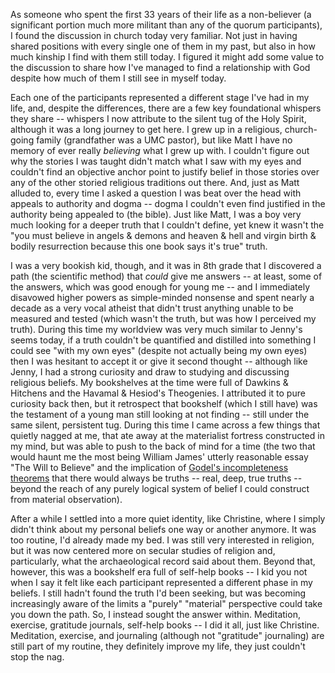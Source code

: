 As someone who spent the first 33 years of their life as a non-believer (a significant portion much more militant than any of the quorum participants), I found the discussion in church today very familiar.  Not just in having shared positions with every single one of them in my past, but also in how much kinship I find with them still today.  I figured it might add some value to the discussion to share how I've managed to find a relationship with God despite how much of them I still see in myself today.

Each one of the participants represented a different stage I've had in my life, and, despite the differences, there are a few key foundational whispers they share -- whispers I now attribute to the silent tug of the Holy Spirit, although it was a long journey to get here.  I grew up in a religious, church-going family (grandfather was a UMC pastor), but like Matt I have no memory of ever really *believing* what I grew up with.  I couldn't figure out why the stories I was taught didn't match what I saw with my eyes and couldn't find an objective anchor point to justify belief in those stories over any of the other storied religious traditions out there.  And, just as Matt alluded to, every time I asked a question I was beat over the head with appeals to authority and dogma -- dogma I couldn't even find justified in the authority being appealed to (the bible).  Just like Matt, I was a boy very much looking for a deeper truth that I couldn't define, yet knew it wasn't the "you must believe in angels & demons and heaven & hell and virgin birth & bodily resurrection because this one book says it's true" truth.

I was a very bookish kid, though, and it was in 8th grade that I discovered a path (the scientific method) that *could* give me answers -- at least, some of the answers, which was good enough for young me -- and I immediately disavowed higher powers as simple-minded nonsense and spent nearly a decade as a very vocal atheist that didn't trust anything unable to be measured and tested (which wasn't the truth, but was how I perceived my truth).  During this time my worldview was very much similar to Jenny's seems today, if a truth couldn't be quantified and distilled into something I could see "with my own eyes" (despite not actually being my own eyes) then I was hesitant to accept it or give it second thought -- although like Jenny, I had a strong curiosity and draw to studying and discussing religious beliefs.  My bookshelves at the time were full of Dawkins & Hitchens and the Havamal & Hesiod's Theogenies.  I attributed it to pure curiosity back then, but it retrospect that bookshelf (which I still have) was the testament of a young man still looking at not finding -- still under the same silent, persistent tug.  During this time I came across a few things that quietly nagged at me, that ate away at the materialist fortress constructed in my mind, but was able to push to the back of mind for a time (the two that would haunt me the most being William James' utterly reasonable essay "The Will to Believe" and the implication of [Godel's incompleteness theorems](https://en.wikipedia.org/wiki/G%C3%B6del%27s_incompleteness_theorems) that there would always be truths -- real, deep, true truths -- beyond the reach of any purely logical system of belief I could construct from material observation).

After a while I settled into a more quiet identity, like Christine, where I simply didn't think about my personal beliefs one way or another anymore.  It was too routine, I'd already made my bed.  I was still very interested in religion, but it was now centered more on secular studies of religion and, particularly, what the archaeological record said about them.  Beyond that, however, this was a bookshelf era full of self-help books -- I kid you not when I say it felt like each participant represented a different phase in my beliefs.  I still hadn't found the truth I'd been seeking, but was becoming increasingly aware of the limits a "purely" "material" perspective could take you down the path.  So, I instead sought the answer within.  Meditation, exercise, gratitude journals, self-help books -- I did it all, just like Christine.  Meditation, exercise, and journaling (although not "gratitude" journaling) are still part of my routine, they definitely improve my life, they just couldn't stop the nag.

